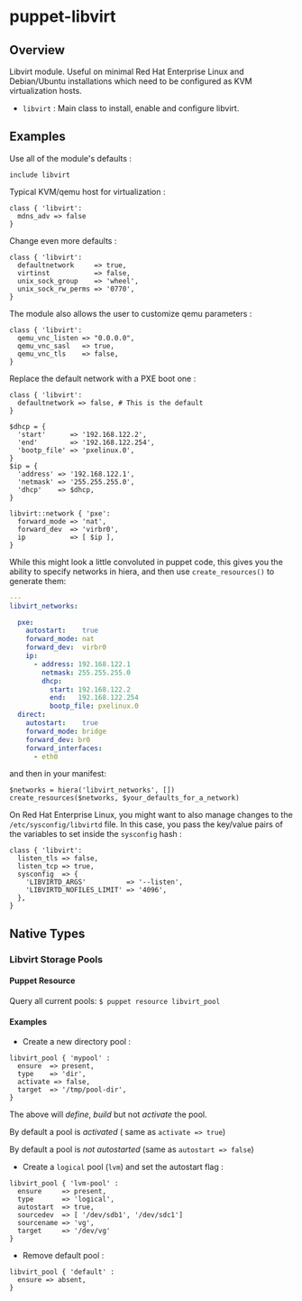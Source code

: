 # puppet-libvirt

## Overview

Libvirt module. Useful on minimal Red Hat Enterprise Linux and Debian/Ubuntu
installations which need to be configured as KVM virtualization hosts.

* `libvirt` : Main class to install, enable and configure libvirt.

## Examples

Use all of the module's defaults :

```puppet
include libvirt
```

Typical KVM/qemu host for virtualization :

```puppet
class { 'libvirt':
  mdns_adv => false
}
```

Change even more defaults :

```puppet
class { 'libvirt':
  defaultnetwork     => true,
  virtinst           => false,
  unix_sock_group    => 'wheel',
  unix_sock_rw_perms => '0770',
}
```

The module also allows the user to customize qemu parameters :

```puppet
class { 'libvirt':
  qemu_vnc_listen => "0.0.0.0",
  qemu_vnc_sasl   => true,
  qemu_vnc_tls    => false,
}
```

Replace the default network with a PXE boot one :

```puppet
class { 'libvirt':
  defaultnetwork => false, # This is the default
}

$dhcp = {
  'start'      => '192.168.122.2',
  'end'        => '192.168.122.254',
  'bootp_file' => 'pxelinux.0',
}
$ip = {
  'address' => '192.168.122.1',
  'netmask' => '255.255.255.0',
  'dhcp'    => $dhcp,
}

libvirt::network { 'pxe':
  forward_mode => 'nat',
  forward_dev  => 'virbr0',
  ip           => [ $ip ],
}
```

While this might look a little convoluted in puppet code, this gives you the ability to specify networks in hiera, and then use `create_resources()` to  generate them:

```yaml
---
libvirt_networks:

  pxe:
    autostart:    true
    forward_mode: nat
    forward_dev:  virbr0
    ip:
      - address: 192.168.122.1
        netmask: 255.255.255.0
        dhcp:
          start: 192.168.122.2
          end:   192.168.122.254
          bootp_file: pxelinux.0
  direct:
    autostart:    true
    forward_mode: bridge
    forward_dev: br0
    forward_interfaces:
      - eth0
```

and then in your manifest:

```puppet
$networks = hiera('libvirt_networks', [])
create_resources($networks, $your_defaults_for_a_network)
```

On Red Hat Enterprise Linux, you might want to also manage changes to the
`/etc/sysconfig/libvirtd` file. In this case, you pass the key/value pairs
of the variables to set inside the `sysconfig` hash :

```puppet
class { 'libvirt':
  listen_tls => false,
  listen_tcp => true,
  sysconfig  => {
    'LIBVIRTD_ARGS'          => '--listen',
    'LIBVIRTD_NOFILES_LIMIT' => '4096',
  },
}
```

## Native Types

### Libvirt Storage Pools

#### Puppet Resource 

Query all current pools: `$ puppet resource libvirt_pool`

#### Examples

* Create a new directory pool  :

```puppet
libvirt_pool { 'mypool' :
  ensure  => present,
  type    => 'dir',
  activate => false,
  target  => '/tmp/pool-dir',
}
```
The above will *define*, *build* but not *activate* the pool.

By default a pool is *activated* ( same as `activate => true`)

By default a pool is *not autostarted* (same as `autostart => false`)



* Create a `logical` pool (`lvm`) and set the autostart flag :

```puppet
libvirt_pool { 'lvm-pool' :
  ensure     => present,
  type       => 'logical',
  autostart  => true,
  sourcedev  => [ '/dev/sdb1', '/dev/sdc1']
  sourcename => 'vg',
  target     => '/dev/vg'
}
```

* Remove default pool : 

```puppet
libvirt_pool { 'default' :
  ensure => absent,
}
```
